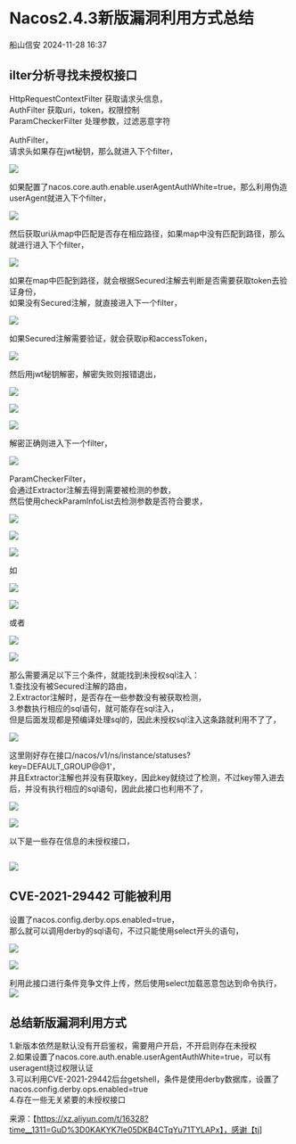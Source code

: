 #  Nacos2.4.3新版漏洞利用方式总结   
 船山信安   2024-11-28 16:37  
  
## ilter分析寻找未授权接口  
  
HttpRequestContextFilter 获取请求头信息，  
AuthFilter 获取uri，token，权限控制  
ParamCheckerFilter 处理参数，过滤恶意字符  
  
AuthFilter，  
请求头如果存在jwt秘钥，那么就进入下个filter，  
  
![](https://mmbiz.qpic.cn/mmbiz_png/7nIrJAgaibicMPrkjdAmNlMNNSGWkXcqoXEm1M6MozQiaPuRINzh1SUrlBpYGxZVuIUricPeuUHqHq58T6LDmDIZdA/640?wx_fmt=png&from=appmsg "")  
  
如果配置了nacos.core.auth.enable.userAgentAuthWhite=true，那么利用伪造userAgent就进入下个filter，  
  
![](https://mmbiz.qpic.cn/mmbiz_png/7nIrJAgaibicMPrkjdAmNlMNNSGWkXcqoXEo4hf2IM5MQUY0hIXMMuXwbvN4rBIC8hibsJMtArZq1rDwVjQssDXEw/640?wx_fmt=png&from=appmsg "")  
  
然后获取uri从map中匹配是否存在相应路径，如果map中没有匹配到路径，那么就进行进入下个filter，  
  
![](https://mmbiz.qpic.cn/mmbiz_png/7nIrJAgaibicMPrkjdAmNlMNNSGWkXcqoX7qzvHIQNhFFxdkJicTtNibSd1whIibjvXHM23E5DicQ3mCR7NXOiagQKbXg/640?wx_fmt=png&from=appmsg "")  
  
如果在map中匹配到路径，就会根据Secured注解去判断是否需要获取token去验证身份，  
如果没有Secured注解，就直接进入下一个filter，  
  
![](https://mmbiz.qpic.cn/mmbiz_png/7nIrJAgaibicMPrkjdAmNlMNNSGWkXcqoXyYTIcEBFKWzL4lFRczaibniaDcHnJtXfiaoRjvk15Q6NkqbmCm9Qhv4tQ/640?wx_fmt=png&from=appmsg "")  
  
如果Secured注解需要验证，就会获取ip和accessToken，  
  
![](https://mmbiz.qpic.cn/mmbiz_png/7nIrJAgaibicMPrkjdAmNlMNNSGWkXcqoXia33T9gRLKrISE3DSicQLsOh3wURgD0DZnx9nEdFHLhDWJh8jSlBPiaqw/640?wx_fmt=png&from=appmsg "")  
  
然后用jwt秘钥解密，解密失败则报错退出，  
  
![](https://mmbiz.qpic.cn/mmbiz_png/7nIrJAgaibicMPrkjdAmNlMNNSGWkXcqoXw0sOTKKYwIfuWNCLy9ogyU5NGH8qjHNDCZACs3jGJTskJOIvnOkJfg/640?wx_fmt=png&from=appmsg "")  
  
![](https://mmbiz.qpic.cn/mmbiz_png/7nIrJAgaibicMPrkjdAmNlMNNSGWkXcqoXwliaVliciahaWLVYX3Loegf4rJCuOC7dLKuB4fVv5IxwgNnsB1Mh11A8A/640?wx_fmt=png&from=appmsg "")  
  
![](https://mmbiz.qpic.cn/mmbiz_png/7nIrJAgaibicMPrkjdAmNlMNNSGWkXcqoXHYMiaYxefNT8iaJwW5b4zjibZaGSLiaGca2ia6aKA0cc9RqyFIDBx19dFSQ/640?wx_fmt=png&from=appmsg "")  
  
解密正确则进入下一个filter，  
  
![](https://mmbiz.qpic.cn/mmbiz_png/7nIrJAgaibicMPrkjdAmNlMNNSGWkXcqoXUpD0O53dcarDD5HnNSHH5EZHWuza1OHXSzJcH7snQQDcOfGqv4v3pQ/640?wx_fmt=png&from=appmsg "")  
  
ParamCheckerFilter，  
会通过Extractor注解去得到需要被检测的参数，  
然后使用checkParamInfoList去检测参数是否符合要求，  
  
![](https://mmbiz.qpic.cn/mmbiz_png/7nIrJAgaibicMPrkjdAmNlMNNSGWkXcqoXSlghsecJOzsqfjgiagFu54jbYBrPuOGqvSLtLfnaicGKOy8ibhSqZH2Zg/640?wx_fmt=png&from=appmsg "")  
  
![](https://mmbiz.qpic.cn/mmbiz_png/7nIrJAgaibicMPrkjdAmNlMNNSGWkXcqoXPJl2Uz6icAnu9TmJQ8oungicmCibZ8fFUyhgabr9ZnOQZe3sKJQPsfMtA/640?wx_fmt=png&from=appmsg "")  
  
![](https://mmbiz.qpic.cn/mmbiz_png/7nIrJAgaibicMPrkjdAmNlMNNSGWkXcqoXxBqib9ibQkh2q7qc9O2IplkHdcEKRbME6rITMglAs1MCNutjRBH9eYaA/640?wx_fmt=png&from=appmsg "")  
  
如  
  
![](https://mmbiz.qpic.cn/mmbiz_png/7nIrJAgaibicMPrkjdAmNlMNNSGWkXcqoXsU9IIGsFbFiapA1V1qZQVMARRxvjkTWx4uqzibllLyBI5WibAFH5o7Exg/640?wx_fmt=png&from=appmsg "")  
  
![](https://mmbiz.qpic.cn/mmbiz_png/7nIrJAgaibicMPrkjdAmNlMNNSGWkXcqoXcmyC81h1QJialUYSRTXdCiazmcQ1L22WluT1FH855VXCDtPn45K41icqg/640?wx_fmt=png&from=appmsg "")  
  
或者  
  
![](https://mmbiz.qpic.cn/mmbiz_png/7nIrJAgaibicMPrkjdAmNlMNNSGWkXcqoXp5qBx6yrVyWNCg6n7G28CbHyBQRrB8OjbSMwCTB1jokWrLjbJ8IykA/640?wx_fmt=png&from=appmsg "")  
  
![](https://mmbiz.qpic.cn/mmbiz_png/7nIrJAgaibicMPrkjdAmNlMNNSGWkXcqoXaIJggtdjlaDhHNJwjSrVdbBNPa1PgfDbFMmBofvibzMaFm5wOtAeElA/640?wx_fmt=png&from=appmsg "")  
  
那么需要满足以下三个条件，就能找到未授权sql注入：  
1.查找没有被Secured注解的路由，  
2.Extractor注解时，是否存在一些参数没有被获取检测，  
3.参数执行相应的sql语句，就可能存在sql注入，  
但是后面发现都是预编译处理sql的，因此未授权sql注入这条路就利用不了了，  
  
![](https://mmbiz.qpic.cn/mmbiz_png/7nIrJAgaibicMPrkjdAmNlMNNSGWkXcqoXGt3CVxn27SEOQ6GSmt9YskGalEVOloVTicD225EMUBwjzNxqeBx5gQQ/640?wx_fmt=png&from=appmsg "")  
  
这里刚好存在接口/nacos/v1/ns/instance/statuses?key=DEFAULT_GROUP@@1'，  
并且Extractor注解也并没有获取key，因此key就绕过了检测，不过key带入进去后，并没有执行相应的sql语句，因此此接口也利用不了，  
  
![](https://mmbiz.qpic.cn/mmbiz_png/7nIrJAgaibicMPrkjdAmNlMNNSGWkXcqoXCiaIC97IqTyzDrkgKByMOcIa3cv8lbPYX2qKFcFiaKKTHLKTeuzicpr8A/640?wx_fmt=png&from=appmsg "")  
  
![](https://mmbiz.qpic.cn/mmbiz_png/7nIrJAgaibicMPrkjdAmNlMNNSGWkXcqoX6B5IctfkhBJm28zeibIBEvkQbI7UXtOeCexbxfqYduE29NBibZsxgaTQ/640?wx_fmt=png&from=appmsg "")  
  
以下是一些存在信息的未授权接口，  
```
```  
  
![](https://mmbiz.qpic.cn/mmbiz_png/7nIrJAgaibicMPrkjdAmNlMNNSGWkXcqoX5M0wBmROxmvG2icnElxdweSlHHyXBibIxw7Y18dv6jdZ0A8iaJLLia5libg/640?wx_fmt=png&from=appmsg "")  
## CVE-2021-29442 可能被利用  
  
设置了nacos.config.derby.ops.enabled=true，  
那么就可以调用derby的sql语句，不过只能使用select开头的语句，  
  
![](https://mmbiz.qpic.cn/mmbiz_png/7nIrJAgaibicMPrkjdAmNlMNNSGWkXcqoXVq1oxvg0afXxEZZ20T4MbUaXjd6GVR6FWxhoLAQWQyv58SD2WN6FMQ/640?wx_fmt=png&from=appmsg "")  
  
![](https://mmbiz.qpic.cn/mmbiz_png/7nIrJAgaibicMPrkjdAmNlMNNSGWkXcqoXvdeCIQUMa0YPyf2p6UZtxJ4Kv3QWD0C9RNvzDMw8c9uAUu6yyUnIsQ/640?wx_fmt=png&from=appmsg "")  
  
利用此接口进行条件竞争文件上传，然后使用select加载恶意包达到命令执行，  
![](https://mmbiz.qpic.cn/mmbiz_png/7nIrJAgaibicMPrkjdAmNlMNNSGWkXcqoXmAiaJHjGlaXTNRE8Gu9LMkR9Uup2wag4Sl4icjiaR7nYHBicWccpiaic6RLQ/640?wx_fmt=png&from=appmsg "")  
  
## 总结新版漏洞利用方式  
  
1.新版本依然是默认没有开启鉴权，需要用户开启，不开启则存在未授权  
2.如果设置了nacos.core.auth.enable.userAgentAuthWhite=true，可以有useragent绕过权限认证  
3.可以利用CVE-2021-29442后台getshell，条件是使用derby数据库，设置了nacos.config.derby.ops.enabled=true  
4.存在一些无关紧要的未授权接口  
  
  
来源：【https://xz.aliyun.com/t/16328?time__1311=GuD%3D0KAKYK7Ie05DKB4CTqYu71TYLAPx】，感谢【tj]  
  

